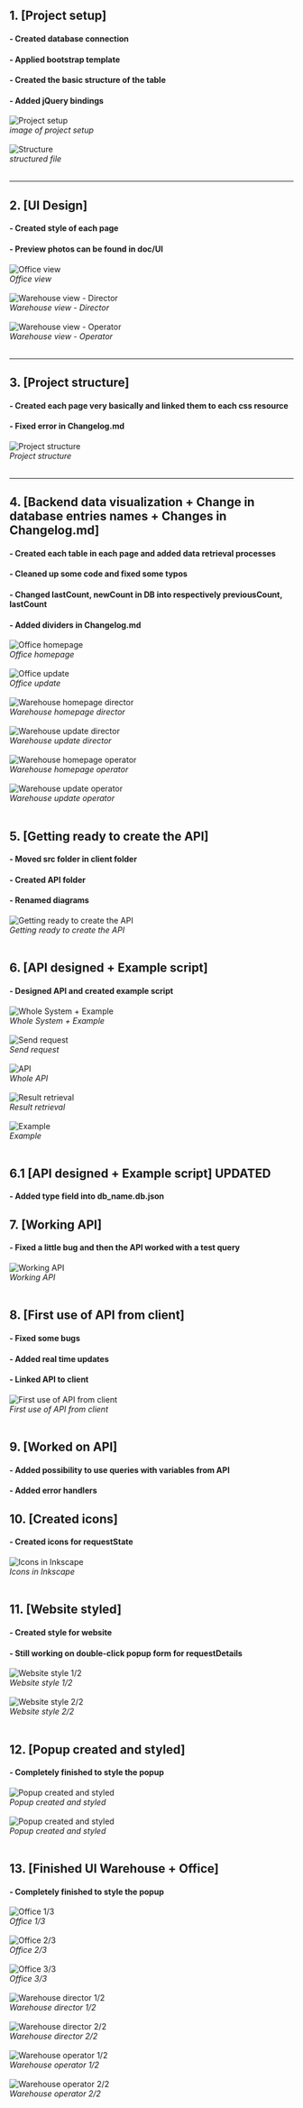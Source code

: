 ## 1. [Project setup]

#### - Created database connection

#### - Applied bootstrap template

#### - Created the basic structure of the table

#### - Added jQuery bindings

![Project setup](changelog_images/1_1.png)<br/>
_image of project setup_<br/><br/>
![Structure](changelog_images/1_2.png)<br/>
_structured file_<br/><br/>

---

## 2. [UI Design]

#### - Created style of each page

#### - Preview photos can be found in doc/UI

![Office view](UI/3_1.png)<br/>
_Office view_<br/><br/>
![Warehouse view - Director](UI/3_2.png)<br/>
_Warehouse view - Director_<br/><br/>
![Warehouse view - Operator](UI/3_3.png)<br/>
_Warehouse view - Operator_<br/><br/>

---

## 3. [Project structure]

#### - Created each page very basically and linked them to each css resource

#### - Fixed error in Changelog.md

![Project structure](changelog_images/3.png)<br/>
_Project structure_<br/><br/>

---

## 4. [Backend data visualization + Change in database entries names + Changes in Changelog.md]

#### - Created each table in each page and added data retrieval processes

#### - Cleaned up some code and fixed some typos

#### - Changed lastCount, newCount in DB into respectively previousCount, lastCount

#### - Added dividers in Changelog.md

![Office homepage](changelog_images/4_1_1-Office-homepage.png)<br/>
_Office homepage_<br/><br/>
![Office update](changelog_images/4_1_2-Office-update.png)<br/>
_Office update_<br/><br/>
![Warehouse homepage director](changelog_images/4_2_1-Warehouse-homepage-director.png)<br/>
_Warehouse homepage director_<br/><br/>
![Warehouse update director](changelog_images/4_2_2-Warehouse-update-director.png)<br/>
_Warehouse update director_<br/><br/>
![Warehouse homepage operator](changelog_images/4_3_1-Warehouse-homepage-operator.png)<br/>
_Warehouse homepage operator_<br/><br/>
![Warehouse update operator](changelog_images/4_3_2-Warehouse-update-operator.png)<br/>
_Warehouse update operator_<br/><br/>

## 5. [Getting ready to create the API]

#### - Moved src folder in client folder

#### - Created API folder

#### - Renamed diagrams

![Getting ready to create the API](changelog_images/5.png)<br/>
_Getting ready to create the API_<br/><br/>

## 6. [API designed + Example script]

#### - Designed API and created example script

![Whole System + Example](API/6.png)<br/>
_Whole System + Example_<br/><br/>
![Send request](API/6_1-Send-request.png)<br/>
_Send request_<br/><br/>
![API](API/6_2-API.png)<br/>
_Whole API_<br/><br/>
![Result retrieval](API/6_3.png)<br/>
_Result retrieval_<br/><br/>
![Example](API/6_4.png)<br/>
_Example_<br/><br/>

## 6.1 [API designed + Example script] UPDATED

#### - Added type field into db_name.db.json

## 7. [Working API]

#### - Fixed a little bug and then the API worked with a test query

![Working API](changelog_images/7.png)<br/>
_Working API_<br/><br/>

## 8. [First use of API from client]

#### - Fixed some bugs

#### - Added real time updates

#### - Linked API to client

![First use of API from client](changelog_images/8_1.png)<br/>
_First use of API from client_<br/><br/>

## 9. [Worked on API]

#### - Added possibility to use queries with variables from API

#### - Added error handlers

## 10. [Created icons]

#### - Created icons for requestState

![Icons in Inkscape](changelog_images/10.png)<br/>
_Icons in Inkscape_<br/><br/>

## 11. [Website styled]

#### - Created style for website

#### - Still working on double-click popup form for requestDetails

![Website style 1/2](changelog_images/11_1.png)<br/>
_Website style 1/2_<br/><br/>
![Website style 2/2](changelog_images/11_2.png)<br/>
_Website style 2/2_<br/><br/>

## 12. [Popup created and styled]

#### - Completely finished to style the popup

![Popup created and styled](changelog_images/12.png)<br/>
_Popup created and styled_<br/><br/>
![Popup created and styled](changelog_images/12.png)<br/>
_Popup created and styled_<br/><br/>

## 13. [Finished UI Warehouse + Office]

#### - Completely finished to style the popup

![Office 1/3](changelog_images/13_1.png)<br/>
_Office 1/3_<br/><br/>
![Office 2/3](changelog_images/13_2.png)<br/>
_Office 2/3_<br/><br/>
![Office 3/3](changelog_images/13_3.png)<br/>
_Office 3/3_<br/><br/>
![Warehouse director 1/2](changelog_images/13_4.png)<br/>
_Warehouse director 1/2_<br/><br/>
![Warehouse director 2/2](changelog_images/13_5.png)<br/>
_Warehouse director 2/2_<br/><br/>
![Warehouse operator 1/2](changelog_images/13_6.png)<br/>
_Warehouse operator 1/2_<br/><br/>
![Warehouse operator 2/2](changelog_images/13_7.png)<br/>
_Warehouse operator 2/2_<br/><br/>
